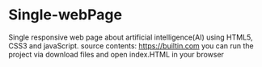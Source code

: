 # Single-webPage
Single responsive web page about artificial intelligence(AI) using HTML5, CSS3 and javaScript.
source contents: https://builtin.com
you can run the project via download files and open index.HTML in your browser

